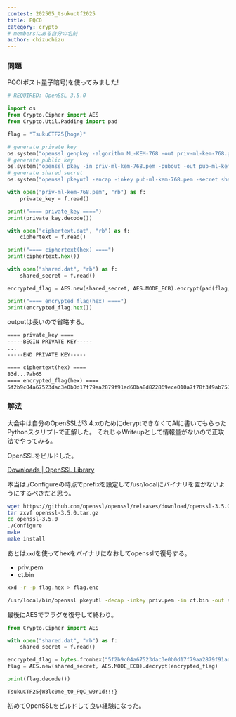 ```yaml
---
contest: 202505_tsukuctf2025
title: PQC0
category: crypto
# membersにある自分の名前
author: chizuchizu
---
```


### 問題

PQC(ポスト量子暗号)を使ってみました!

```python
# REQUIRED: OpenSSL 3.5.0

import os
from Crypto.Cipher import AES
from Crypto.Util.Padding import pad

flag = "TsukuCTF25{hoge}"

# generate private key
os.system("openssl genpkey -algorithm ML-KEM-768 -out priv-ml-kem-768.pem")
# generate public key
os.system("openssl pkey -in priv-ml-kem-768.pem -pubout -out pub-ml-kem-768.pem")
# generate shared secret
os.system("openssl pkeyutl -encap -inkey pub-ml-kem-768.pem -secret shared.dat -out ciphertext.dat")

with open("priv-ml-kem-768.pem", "rb") as f:
    private_key = f.read()

print("==== private_key ====")
print(private_key.decode())

with open("ciphertext.dat", "rb") as f:
    ciphertext = f.read()

print("==== ciphertext(hex) ====")
print(ciphertext.hex())

with open("shared.dat", "rb") as f:
    shared_secret = f.read()

encrypted_flag = AES.new(shared_secret, AES.MODE_ECB).encrypt(pad(flag, 16))

print("==== encrypted_flag(hex) ====")
print(encrypted_flag.hex())
```
outputは長いので省略する。
```output.txt
==== private_key ====
-----BEGIN PRIVATE KEY-----
...
-----END PRIVATE KEY-----

==== ciphertext(hex) ====
83d...7ab65
==== encrypted_flag(hex) ====
5f2b9c04a67523dac3e0b0d17f79aa2879f91ad60ba8d822869ece010a7f78f349ab75794ff4cb08819d79c9f44467bd    
```

### 解法

大会中は自分のOpenSSLが3.4.xのためにderyptできなくてAIに書いてもらったPythonスクリプトで正解した。
それじゃWriteupとして情報量がないので正攻法でやってみる。

OpenSSLをビルドした。

[Downloads | OpenSSL Library](https://openssl-library.org/source/)

本当は./Configureの時点でprefixを設定して/usr/localにバイナリを置かないようにするべきだと思う。
```bash
wget https://github.com/openssl/openssl/releases/download/openssl-3.5.0/openssl-3.5.0.tar.gz
tar zxvf openssl-3.5.0.tar.gz
cd openssl-3.5.0
./Configure
make
make install
```

あとは`xxd`を使ってhexをバイナリになおしてopensslで復号する。

- priv.pem
- ct.bin

```bash
xxd -r -p flag.hex > flag.enc
```

```bash
/usr/local/bin/openssl pkeyutl -decap -inkey priv.pem -in ct.bin -out shared.dat
```

最後にAESでフラグを復号して終わり。

```python
from Crypto.Cipher import AES

with open("shared.dat", "rb") as f:
    shared_secret = f.read()

encrypted_flag = bytes.fromhex("5f2b9c04a67523dac3e0b0d17f79aa2879f91ad60ba8d822869ece010a7f78f349ab75794ff4cb08819d79c9f44467bd")
flag = AES.new(shared_secret, AES.MODE_ECB).decrypt(encrypted_flag)

print(flag.decode())
```
`TsukuCTF25{W3lc0me_t0_PQC_w0r1d!!!}`

初めてOpenSSLをビルドして良い経験になった。